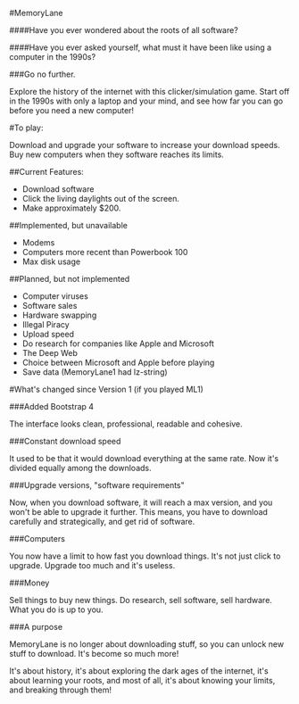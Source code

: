 #MemoryLane

####Have you ever wondered about the roots of all software?

####Have you ever asked yourself, what must it have been like using a computer in the 1990s?

###Go no further.

Explore the history of the internet with this clicker/simulation game. Start off in the 1990s with only a laptop and your mind, and see how far you can go before you need a new computer!

#To play:

Download and upgrade your software to increase your download speeds. Buy new computers when they software reaches its limits.

##Current Features:

- Download software
- Click the living daylights out of the screen.
- Make approximately $200.

##Implemented, but unavailable

- Modems
- Computers more recent than Powerbook 100
- Max disk usage

##Planned, but not implemented

- Computer viruses
- Software sales
- Hardware swapping
- Illegal Piracy
- Upload speed
- Do research for companies like Apple and Microsoft
- The Deep Web
- Choice between Microsoft and Apple before playing
- Save data (MemoryLane1 had lz-string)

#What's changed since Version 1 (if you played ML1)

###Added Bootstrap 4

The interface looks clean, professional, readable and cohesive.



###Constant download speed

It used to be that it would download everything at the same rate. Now it's divided equally among the downloads.

###Upgrade versions, "software requirements"

Now, when you download software, it will reach a max version, and you won't be able to upgrade it further. This means, you have to download carefully and strategically, and get rid of software.

###Computers

You now have a limit to how fast you download things. It's not just click to upgrade. Upgrade too much and it's useless.

###Money

Sell things to buy new things. Do research, sell software, sell hardware. What you do is up to you.

###A purpose

MemoryLane is no longer about downloading stuff, so you can unlock new stuff to download. It's become so much more! 

It's about history, it's about exploring the dark ages of the internet, it's about learning your roots, and most of all, it's about knowing your limits, and breaking through them!









